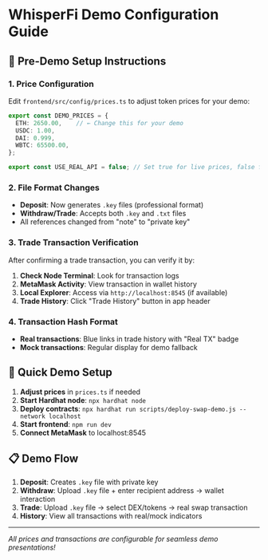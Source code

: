 # WhisperFi Demo Configuration Guide

## 🔧 Pre-Demo Setup Instructions

### 1. Price Configuration
Edit `frontend/src/config/prices.ts` to adjust token prices for your demo:

```typescript
export const DEMO_PRICES = {
  ETH: 2650.00,    // ← Change this for your demo
  USDC: 1.00,      
  DAI: 0.999,      
  WBTC: 65500.00,  
};

export const USE_REAL_API = false; // Set true for live prices, false for demo
```

### 2. File Format Changes
- **Deposit**: Now generates `.key` files (professional format)
- **Withdraw/Trade**: Accepts both `.key` and `.txt` files
- All references changed from "note" to "private key"

### 3. Trade Transaction Verification

After confirming a trade transaction, you can verify it by:

1. **Check Node Terminal**: Look for transaction logs
2. **MetaMask Activity**: View transaction in wallet history  
3. **Local Explorer**: Access via `http://localhost:8545` (if available)
4. **Trade History**: Click "Trade History" button in app header

### 4. Transaction Hash Format
- **Real transactions**: Blue links in trade history with "Real TX" badge
- **Mock transactions**: Regular display for demo fallback

## 🚀 Quick Demo Setup

1. **Adjust prices** in `prices.ts` if needed
2. **Start Hardhat node**: `npx hardhat node`
3. **Deploy contracts**: `npx hardhat run scripts/deploy-swap-demo.js --network localhost`
4. **Start frontend**: `npm run dev`
5. **Connect MetaMask** to localhost:8545

## 📋 Demo Flow
1. **Deposit**: Creates `.key` file with private key
2. **Withdraw**: Upload `.key` file + enter recipient address → wallet interaction
3. **Trade**: Upload `.key` file → select DEX/tokens → real swap transaction
4. **History**: View all transactions with real/mock indicators

---
*All prices and transactions are configurable for seamless demo presentations!*
